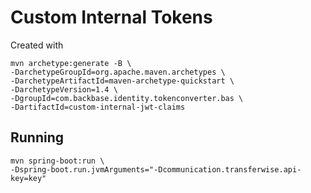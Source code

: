 # Custom Internal Tokens
Created with
```shell
mvn archetype:generate -B \
-DarchetypeGroupId=org.apache.maven.archetypes \
-DarchetypeArtifactId=maven-archetype-quickstart \
-DarchetypeVersion=1.4 \
-DgroupId=com.backbase.identity.tokenconverter.bas \
-DartifactId=custom-internal-jwt-claims
```

## Running
```shell
mvn spring-boot:run \
-Dspring-boot.run.jvmArguments="-Dcommunication.transferwise.api-key=key"
```